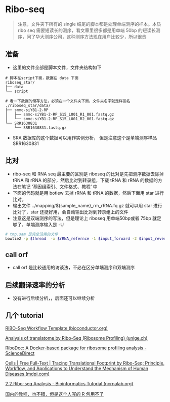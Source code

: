 # Ribo-seq 


> 注意，文件夹下所有的 single 结尾的脚本都是处理单端测序的样本。本质 ribo seq 需要短读长的测序，看文章里很多都是用单端 50bp 的短读长测序，问了华大测序公司，这种测序方法现在用户比较少，所以很贵


## 准备

* 这里的文件全部是脚本文件，文件夹结构如下
```
# 脚本在script下面，数据在 data 下面
riboseq_star/
├── data
└── script 

# 看一下数据的储存方法，必须在一个文件夹下面，文件夹名字就是样品名
./riboseq_star/data/
├── smmc-siYB1-2-RP
│   ├── smmc-siYB1-2-RP_S15_L001_R1_001.fastq.gz
│   └── smmc-siYB1-2-RP_S15_L001_R2_001.fastq.gz
└── SRR1630831
    └── SRR1630831.fastq.gz
```
* SRA 数据库的这个数据可以用作实例分析， 但是注意这个是单端测序样品SRR1630831

## 比对


* ribo-seq 和 RNA seq 最主要的区别是 riboseq 的比对是先把测序数据去除掉 tRNA 和 rRNA 的部分，然后比对到转录组，下载 tRNA 和 rRNA 的数据的方法在笔记 ‘基因组索引、文件格式、教程’ 中
* 下面的代码就是用 botiew 去掉 rRNA 和 tRNA 的数据，然后下面用 star 进行比对。
* 输出文件 ../mapping/${sample_name}_rm_rRNA.fq.gz 就可以用 star 进行比对了，star 还挺好用，会自动输出比对到转录组上的文件
* 注意这是双端测序的写法，但是理论上 riboseq 用单端50bp或者 75bp 就足够了，单端测序输入是 -U

```bash
# tmp.sam 是完全没用的文件
bowtie2 -p $thread  -x $rRNA_refernce -1 $input_forward -2 $input_reverse  --un-conc-gz ../mapping/${sample_name}_rm_rRNA.fq.gz -S ../mapping/${sample_name}_tmp.sam 

```

## call orf

* call orf 是比较通用的访谈法，不必在区分单端测序和双端测序

## 后续翻译速率的分析

* 没有进行后续分析，，后面还可以继续分析

## 几个 tutorial

[RIBO-Seq Workflow Template (bioconductor.org)](http://www.bioconductor.org/packages/devel/data/experiment/vignettes/systemPipeRdata/inst/doc/systemPipeRIBOseq.html)

[Analysis of translatome by Ribo-Seq (Ribosome Profiling) (unige.ch)](https://www.unige.ch/medecine/ppr2p-platforms/biocode-rna-proteins/services/analysis-translatome-ribosome-profiling-ribo-seq/#:~:text=Ribosome%20profiling%2C%20or%20Ribo%2DSeq,translated%20(1%2C2).)

[RiboDoc: A Docker-based package for ribosome profiling analysis - ScienceDirect](https://www.sciencedirect.com/science/article/pii/S2001037021001951)

[Cells | Free Full-Text | Tracing Translational Footprint by Ribo-Seq: Principle, Workflow, and Applications to Understand the Mechanism of Human Diseases (mdpi.com)](https://www.mdpi.com/2073-4409/11/19/2966)

[2.2.Ribo-seq Analysis - Bioinformatics Tutorial (ncrnalab.org)](https://book.ncrnalab.org/teaching/part-v.-quiz/2.quiz_rna-regulation/2.ribo-seq)

[国内的教程，也不错，但是这个人写的 R 包用不了](https://mp.weixin.qq.com/mp/appmsgalbum?action=getalbum&__biz=MzkyMTI1MTYxNA==&scene=1&album_id=1948302223269068804&count=3#wechat_redirect)
